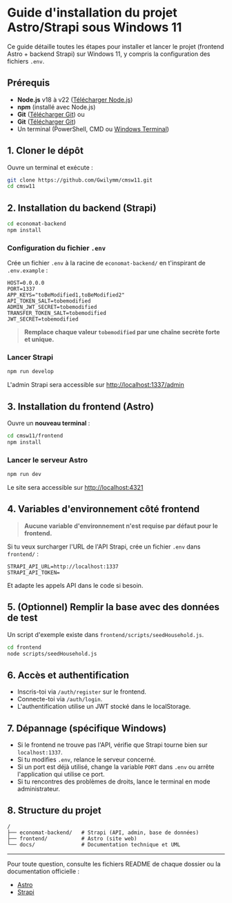# Guide d'installation du projet Astro/Strapi sous Windows 11

Ce guide détaille toutes les étapes pour installer et lancer le projet (frontend Astro + backend Strapi) sur Windows 11, y compris la configuration des fichiers `.env`.

## Prérequis

- **Node.js** v18 à v22 ([Télécharger Node.js](https://nodejs.org/))
- **npm** (installé avec Node.js)
- **Git** ([Télécharger Git](https://git-scm.com/download/win))
ou
- **Git** ([Télécharger Git](https://gitforwindows.org))
- Un terminal (PowerShell, CMD ou [Windows Terminal](https://aka.ms/terminal))

## 1. Cloner le dépôt

Ouvre un terminal et exécute :

```sh
git clone https://github.com/Gwilymm/cmsw11.git
cd cmsw11
```

## 2. Installation du backend (Strapi)

```sh
cd economat-backend
npm install
```

### Configuration du fichier `.env`

Crée un fichier `.env` à la racine de `economat-backend/` en t'inspirant de `.env.example` :

```
HOST=0.0.0.0
PORT=1337
APP_KEYS="toBeModified1,toBeModified2"
API_TOKEN_SALT=tobemodified
ADMIN_JWT_SECRET=tobemodified
TRANSFER_TOKEN_SALT=tobemodified
JWT_SECRET=tobemodified
```

> **Remplace chaque valeur `tobemodified` par une chaîne secrète forte et unique.**



### Lancer Strapi

```sh
npm run develop
```

L'admin Strapi sera accessible sur [http://localhost:1337/admin](http://localhost:1337/admin)

## 3. Installation du frontend (Astro)

Ouvre un **nouveau terminal** :

```sh
cd cmsw11/frontend
npm install
```

### Lancer le serveur Astro

```sh
npm run dev
```

Le site sera accessible sur [http://localhost:4321](http://localhost:4321)

## 4. Variables d'environnement côté frontend

> **Aucune variable d'environnement n'est requise par défaut pour le frontend.**

Si tu veux surcharger l'URL de l'API Strapi, crée un fichier `.env` dans `frontend/` :
```
STRAPI_API_URL=http://localhost:1337
STRAPI_API_TOKEN=
```
Et adapte les appels API dans le code si besoin.

## 5. (Optionnel) Remplir la base avec des données de test

Un script d'exemple existe dans `frontend/scripts/seedHousehold.js`.

```sh
cd frontend
node scripts/seedHousehold.js
```

## 6. Accès et authentification

- Inscris-toi via `/auth/register` sur le frontend.
- Connecte-toi via `/auth/login`.
- L'authentification utilise un JWT stocké dans le localStorage.

## 7. Dépannage (spécifique Windows)

- Si le frontend ne trouve pas l'API, vérifie que Strapi tourne bien sur `localhost:1337`.
- Si tu modifies `.env`, relance le serveur concerné.
- Si un port est déjà utilisé, change la variable `PORT` dans `.env` ou arrête l'application qui utilise ce port.
- Si tu rencontres des problèmes de droits, lance le terminal en mode administrateur.

## 8. Structure du projet

```
/
├── economat-backend/   # Strapi (API, admin, base de données)
├── frontend/           # Astro (site web)
└── docs/               # Documentation technique et UML
```

---
Pour toute question, consulte les fichiers README de chaque dossier ou la documentation officielle :
- [Astro](https://docs.astro.build)
- [Strapi](https://docs.strapi.io)
